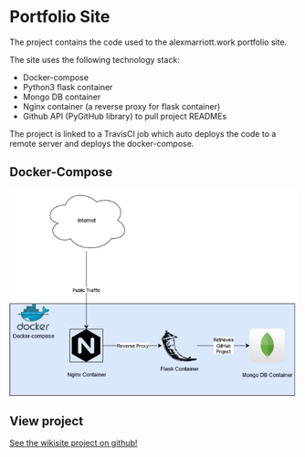 # Portfolio Site
The project contains the code used to the alexmarriott.work portfolio site.

The site uses the following technology stack:

* Docker-compose
* Python3 flask container
* Mongo DB container
* Nginx container (a reverse  proxy for flask container)
* Github API (PyGitHub library) to pull project READMEs

The project is linked to a TravisCI  job which auto deploys the code to a remote server and deploys
the docker-compose.

## Docker-Compose
 ![Database desgin ](images/docker-compose.png)

## View project
[See the wikisite project on github!](https://github.com/AlexMarriott/portfolio-site)
